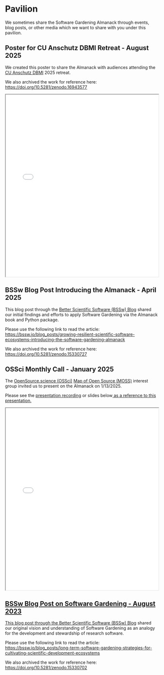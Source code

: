 # Pavilion

We sometimes share the Software Gardening Almanack through events, blog posts, or other media which we want to share with you under this pavilion.

## Poster for CU Anschutz DBMI Retreat - August 2025

We created this poster to share the Almanack with audiences attending the [CU Anschutz DBMI](https://medschool.cuanschutz.edu/dbmi) 2025 retreat.

We also archived the work for reference here: https://doi.org/10.5281/zenodo.16943577

<iframe src="../_posters/2025/almanack-2025-poster.pdf" width="100%" height="600px"></iframe>

## BSSw Blog Post Introducing the Almanack - April 2025

This blog post through the [Better Scientific Software (BSSw) Blog](https://bssw.io/blog_posts) shared our initial findings and efforts to apply Software Gardening via the Almanack book and Python package.

Please use the following link to read the article: https://bssw.io/blog_posts/growing-resilient-scientific-software-ecosystems-introducing-the-software-gardening-almanack

We also archived the work for reference here: https://doi.org/10.5281/zenodo.15330727

## OSSci Monthly Call - January 2025

The [OpenSource.science (OSSci)](https://www.opensource.science/) [Map of Open Source (MOSS)](https://www.opensource.science/moss) interest group invited us to present on the Almanack on 1/13/2025.

Please see the [presentation recording](https://youtu.be/b0sZWTl5Fsg?si=xGxYFA8SfbV4wBYB&t=506) or <a>slides below<a href="../_static/OSSci Monthly Call Jan 2025 - Software_Gardening_Almanack.pdf"> as a reference to this presentation.

<iframe src="../_static/OSSci Monthly Call Jan 2025 - Software_Gardening_Almanack.pdf" width="100%" height="600px"></iframe>

## BSSw Blog Post on Software Gardening - August 2023

This blog post through the [Better Scientific Software (BSSw) Blog](https://bssw.io/blog_posts) shared our original vision and understanding of Software Gardening as an analogy for the development and stewardship of research software.

Please use the following link to read the article: https://bssw.io/blog_posts/long-term-software-gardening-strategies-for-cultivating-scientific-development-ecosystems

We also archived the work for reference here: https://doi.org/10.5281/zenodo.15330702
